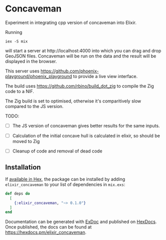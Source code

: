 # Concaveman

Experiment in integrating cpp version of concaveman into Elixir.

Running

```
iex -S mix
```

will start a server at http://localhost:4000 into which you can drag and drop GeoJSON files. Concaveman will be run on the data and the result will be displayed in the browser.

This server uses https://github.com/phoenix-playground/phoenix_playground to provide a live view interface.

The build uses https://github.com/rbino/build_dot_zig to compile the Zig code to a NIF.

The Zig build is set to optimised, otherwise it's comparitively slow compared to the JS version.


TODO:

- [ ] The JS version of concaveman gives better results for the same inputs.
- [ ] Calculation of the initial concave hull is calculated in elixir, so should be moved to Zig
- [ ] Cleanup of code and removal of dead code


## Installation

If [available in Hex](https://hex.pm/docs/publish), the package can be installed
by adding `elixir_concaveman` to your list of dependencies in `mix.exs`:

```elixir
def deps do
  [
    {:elixir_concaveman, "~> 0.1.0"}
  ]
end
```

Documentation can be generated with [ExDoc](https://github.com/elixir-lang/ex_doc)
and published on [HexDocs](https://hexdocs.pm). Once published, the docs can
be found at <https://hexdocs.pm/elixir_concaveman>.

